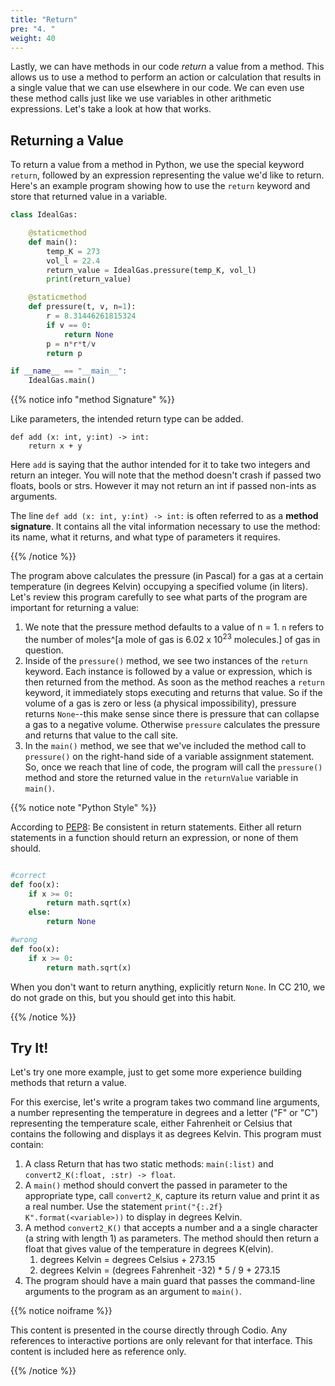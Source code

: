 ```yaml
---
title: "Return"
pre: "4. "
weight: 40
---
```


<!-- {{% youtube sbsUDbRyh6o %}} -->

<!-- TODO Update Video --> 

<!-- [Video Materials]({{<relref "./video">}}) -->

Lastly, we can have methods in our code _return_ a value from a method. This allows us to use a method to perform an action or calculation that results in a single value that we can use elsewhere in our code. We can even use these method calls just like we use variables in other arithmetic expressions. Let's take a look at how that works.

## Returning a Value

To return a value from a method in Python, we use the special keyword `return`, followed by an expression representing the value we'd like to return. Here's an example program showing how to use the `return` keyword and store that returned value in a variable. 

```python
class IdealGas:

    @staticmethod
    def main():
        temp_K = 273
        vol_l = 22.4
        return_value = IdealGas.pressure(temp_K, vol_l)
        print(return_value)

    @staticmethod 
    def pressure(t, v, n=1):
        r = 8.31446261815324
        if v == 0:
            return None
        p = n*r*t/v
        return p

if __name__ == "__main__":
    IdealGas.main()
```
{{% notice info "method Signature" %}}

Like parameters, the intended return type can be added.

```
def add (x: int, y:int) -> int:
    return x + y
```

Here `add` is saying that the author intended for it to take two integers and return an integer.  You will note that the method doesn't crash if passed two floats, bools or strs.  However it may not return an int if passed non-ints as arguments.

The line `def add (x: int, y:int) -> int:` is often referred to as a **method signature**.  It contains all the vital information necessary to use the method: its name, what it returns, and what type of parameters it requires.  

{{% /notice %}}

The program above calculates the pressure (in Pascal) for a gas at a certain temperature (in degrees Kelvin) occupying a specified volume (in liters).  Let's review this program carefully to see what parts of the program are important for returning a value:

1. We note that the pressure method defaults to a value of n = 1.  `n` refers to the number of moles^[a mole of gas is 6.02 x 10<sup>23</sup> molecules.] of gas in question. 
1. Inside of the `pressure()` method, we see two instances of the `return` keyword. Each instance is followed by a value or expression, which is then returned from the method. As soon as the method reaches a `return` keyword, it immediately stops executing and returns that value. So if the volume of a gas is zero or less (a physical impossibility), pressure returns `None`--this make sense since there is pressure that can collapse a gas to a negative volume.  Otherwise `pressure` calculates the pressure and returns that value to the call site. 
1. In the `main()` method, we see that we've included the method call to `pressure()` on the right-hand side of a variable assignment statement. So, once we reach that line of code, the program will call the `pressure()` method and store the returned value in the `returnValue` variable in `main()`.

{{% notice note "Python Style" %}}

According to [PEP8](https://www.python.org/dev/peps/pep-0008/): Be consistent in return statements. Either all return statements in a function should return an expression, or none of them should.

```python

#correct
def foo(x):
    if x >= 0:
        return math.sqrt(x)
    else:
        return None

#wrong
def foo(x):
    if x >= 0:
        return math.sqrt(x)
```

When you don't want to return anything, explicitly return `None`.  In CC 210, we do not grade on this, but you should get into this habit.

{{% /notice %}}

## Try It!

Let's try one more example, just to get some more experience building methods that return a value.

For this exercise, let's write a program takes two command line arguments, a number representing the temperature in degrees and a letter ("F" or "C") representing the temperature scale, either Fahrenheit or Celsius that contains the following and displays it as degrees Kelvin.  This program must contain:

1. A class Return that has two static methods: `main(:list)` and `convert2_K(:float, :str) -> float`.
1. A `main()` method should convert the passed in parameter to the appropriate type, call `convert2_K`, capture its return value and print it as a real number.  Use the statement `print("{:.2f} K".format(<variable>))` to display in degrees Kelvin.
1. A method `convert2_K()` that accepts a number and a a single character (a string with length 1) as parameters. The method should then return a float that gives value of the temperature in degrees K(elvin).
   1. degrees Kelvin = degrees Celsius + 273.15
   1. degrees Kelvin = (degrees Fahrenheit -32) * 5 / 9 + 273.15
3. The program should have a main guard that passes the command-line arguments to the program as an argument to `main()`.

{{% notice noiframe %}}

This content is presented in the course directly through Codio. Any references to interactive portions are only relevant for that interface. This content is included here as reference only. 

{{% /notice %}}